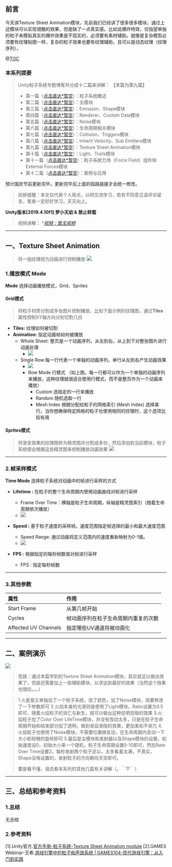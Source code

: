 ## 前言
今天讲Texture Sheet Animation模块，先前我们已经讲了很多很多模块，通过上述模块可以实现很酷的效果，但是缺了一点真实感。比如说爆炸特效，仅指望单独的粒子来模拟真实的爆炸效果是不现实的，必须要有素材辅助。就像是复杂模型必须要有纹理贴图一样，复杂的粒子效果也要有纹理辅助，且可以是动态纹理（纹理序列）。

@[TOC](目录)

### 本系列提要
> Unity粒子系统专题博客共分成十二篇来讲解： 【本篇为第九篇】
> - 第一篇（[点击直达*暂空](空地址)）：粒子系统概述
> - 第二篇（[点击直达*暂空](空地址)）：主模块
> - 第三篇（[点击直达*暂空](空地址)）：Emission、Shape模块
> - 第四篇（[点击直达*暂空](空地址)）：Renderer、Custom Data模块
> - 第五篇（[点击直达*暂空](空地址)）：Noise模块
> - 第六篇（[点击直达*暂空](空地址)）：生命周期相关模块
> - 第七篇（[点击直达*暂空](空地址)）：Collision、Triggers模块
> - 第八篇（[点击直达*暂空](空地址)）：Inherit Velocity、Sub Emitters模块
> - 第九篇（[点击直达*暂空](空地址)）：Texture Sheet Animation模块
> - 第十篇（[点击直达*暂空](空地址)）：Light、Trails模块
> - 第十一篇（[点击直达*暂空](空地址)）：粒子系统力场（Force Field）组件和External Forces模块
> - 第十二篇（[点击直达*暂空](空地址)）：案例与应用

预计国庆节前更新完毕。更新完毕后上面的指路链接才会统一修改。

> 前排提醒：本文仅代表个人观点，以供交流学习，若有不同意见请评论留言，笔者一定好好学习，天天向上。

**Unity版本[2019.4.10f1] 梦小天幼 & 禁止转载**
> 视频讲解：
**[视频：暂无视频](空地址)*

---
## 一、Texture Sheet Animation
> 将一组纹理视为动画进行控制播放
> <img src="img/p1.png">

### 1.播放模式 Mode
**Mode** 选择动画播放模式，Grid、Sprites

#### Grid模式 
> 将粒子材质分割成多张图片控制播放，比如下面示例的纹理图，通过**Tiles**属性控制XY轴方向分别切割几份
  - **Tiles:** 纹理如何被切割
  - **Animation:** 指定动画帧如何被播放
    - Whole Sheet: 整页是一个动画序列，从左到右，从上到下对整张图片进行动画处理
      - <img src="img/p6.png">
    - Single Row:每一行代表一个单独的动画序列，单行从左到右产生动画效果
      - <img src="img/p7.png">
      - Row Mode 行模式 （如上图，每一行都可以作为一个单独的动画序列来播放，这种纹理就很适合使用行模式，而不是整页作为一个动画来播放）
        - Custom 选指定的一行来播放
        - Random 随机选取一行
        - Mesh Index 根据分配给粒子的网格索引 (Mesh Index) 选择某行，当你想确保特定网格的粒子也使用相同的纹理时，这个选项比较有用

#### Sprites模式 
> 将渐变效果的纹理图转为精灵图并分割成多份，然后添加到当前模块，粒子系统便会根据这些精灵图来控制播放动画效果
> <img src="img/p3.png">

---

### 2.帧采样模式

**Time Mode** 选择粒子系统对动画中的帧进行采样的方式


 * **Lifetime :** 在粒子的整个生命周期内使用动画曲线对帧进行采样
   * Frame Over Time：横轴是粒子生命周期，纵轴是精灵图索引（随着生命周期依次播放）
    * <img src="img/p4.png">

 * **Speed :** 基于粒子速度的采样帧。速度范围指定帧选择的最小和最大速度范围
   * Speed Range: 通过动画将定义范围内的速度重新映射为0-1值。
   * <img src="img/p5.png">
  
 * **FPS :** 根据指定的每秒帧数值对帧进行采样
   * FPS : 指定每秒帧数

---

### 3.其他参数

|属性|作用|
|:-|:-|
|Start Frame|从第几帧开始
|Cycles|帧动画序列在粒子生命周期内重复的次数
|Affected UV Channels|指定哪些UV通道将被动画化

---

## 二、案例演示
<img src="img/g1.gif">

> 思路：通过本篇学到的Texture Sheet Animation模块，其实就足以做出效果了，但是还需要加上一些辅助模块，以求达到最好的效果（当然这个效果也很拉。。。）

> 1.火星是又单独加了一个粒子系统，改了颜色，加了Noise模块，简要修改了一下参数即可
> 2.火焰本身的光源则是使用了Light模块，Ratio设置为0.5即可，随着火焰粒子的消亡与新生，就可以做出这种忽明忽暗的效果
> 3.火焰粒子加了Color Over LifeTime模块，并没有改动太多，只是在粒子生命周期开始和结束部分加了透明，做到渐显渐隐的效果，更加柔和不突兀
> 4.火焰粒子也使用了Noise模块，不需要位置做变动，在生命周期内变动一下大小和轻微的旋转即可
> 5.最后是主模块和发射器以及Shape模块的设置，初始速度设0，初始大小来一个随机，粒子生命周期设置5-10即可，然后Rate Over Time设置2，每秒发射两个粒子足以，太多看着太满，不真实，Shape没啥设置的，发射粒子的方向朝向天空即可。
> 
> 要是看不懂，请去看本系列的其他几篇有关讲解（。＾▽＾）

---
## 三、总结和参考资料
### 1.总结
无总结
### 2.参考资料
[1].Unity官方.[官方手册-粒子系统-Texture Sheet Animation module](https://docs.unity3d.com/2021.3/Documentation/Manual/PartSysTexSheetAnimModule.html)
[2].GAMES Webinar-王希.[游戏引擎中的粒子和声效系统 | GAMES104-现代游戏引擎：从入门到实践](https://www.bilibili.com/video/BV1bU4y1R7x5/?spm_id_from=333.1007.top_right_bar_window_history.content.click&vd_source=33522e0d245b96223d45e6d0419c7ff7)

